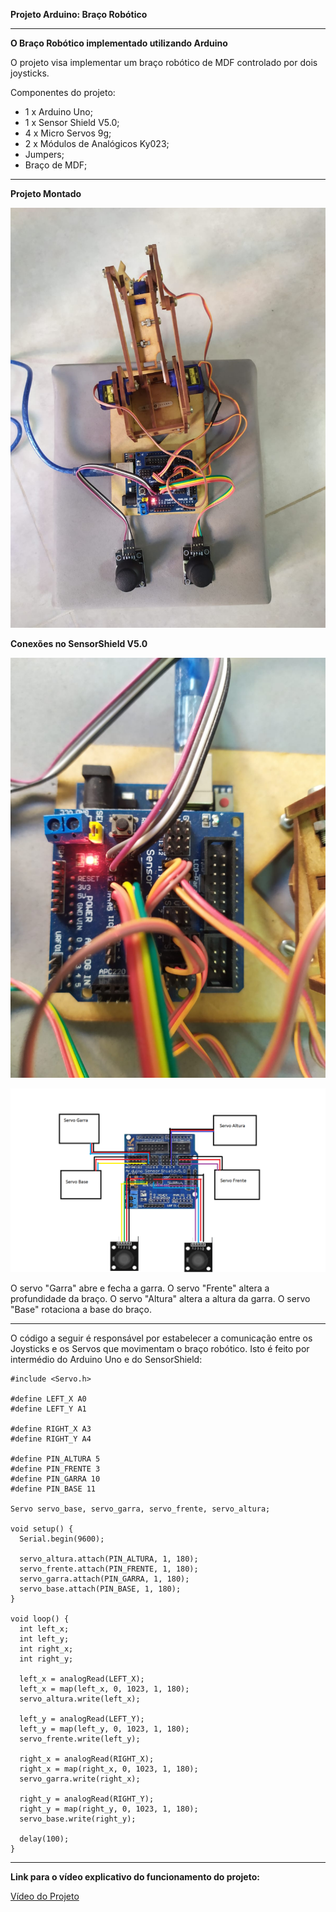 **Projeto Arduino: Braço Robótico**

-----------------------------

**O Braço Robótico implementado utilizando Arduino**

O projeto visa implementar um braço robótico de MDF controlado por dois joysticks.

Componentes do projeto:

 -  1 x Arduino Uno;
 -  1 x Sensor Shield V5.0;
 -  4 x Micro Servos 9g;
 -  2 x Módulos de Analógicos Ky023;
 -  Jumpers;
 -  Braço de MDF;

-----------------------------

**Projeto Montado**

![Projeto Montado](Imagens/1.jpg)

**Conexões no SensorShield V5.0**

![Conexões físicas](Imagens/close.jpg)

![Conexões esquemáticas](Imagens/conexoes_arduino.png)

O servo "Garra" abre e fecha a garra.
O servo "Frente" altera a profundidade da braço.
O servo "Altura" altera a altura da garra.
O servo "Base" rotaciona a base do braço.

-----------------------------

O código a seguir é responsável por estabelecer a comunicação entre os Joysticks e os Servos que movimentam o braço robótico. Isto é feito por intermédio do Arduino Uno e do SensorShield:

    #include <Servo.h> 

    #define LEFT_X A0
    #define LEFT_Y A1
    
    #define RIGHT_X A3
    #define RIGHT_Y A4
    
    #define PIN_ALTURA 5
    #define PIN_FRENTE 3
    #define PIN_GARRA 10
    #define PIN_BASE 11
    
    Servo servo_base, servo_garra, servo_frente, servo_altura;   
     
    void setup() {
      Serial.begin(9600); 
    
      servo_altura.attach(PIN_ALTURA, 1, 180); 
      servo_frente.attach(PIN_FRENTE, 1, 180); 
      servo_garra.attach(PIN_GARRA, 1, 180);
      servo_base.attach(PIN_BASE, 1, 180); 
    }
     
    void loop() {
      int left_x; 
      int left_y; 
      int right_x; 
      int right_y; 
      
      left_x = analogRead(LEFT_X); 
      left_x = map(left_x, 0, 1023, 1, 180); 
      servo_altura.write(left_x); 
    
      left_y = analogRead(LEFT_Y); 
      left_y = map(left_y, 0, 1023, 1, 180); 
      servo_frente.write(left_y); 
      
      right_x = analogRead(RIGHT_X); 
      right_x = map(right_x, 0, 1023, 1, 180); 
      servo_garra.write(right_x); 
      
      right_y = analogRead(RIGHT_Y); 
      right_y = map(right_y, 0, 1023, 1, 180); 
      servo_base.write(right_y); 
      
      delay(100);
    }

--------------------------------

**Link para o vídeo explicativo do funcionamento do projeto:**

[Vídeo do Projeto](https://youtu.be/kIQm7T29txI)
